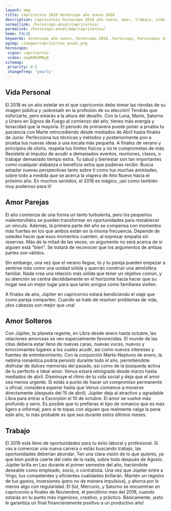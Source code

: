 ```yaml
---
layout: amp
title: capricornio 2018 Horóscopo año nuevo 2018 
description: capricornio horoscopo 2018 año nuevo, amor, trabajo, vida personal. Todas las predicciones para capricornio gratis. Disfruta este año nuevo.
normallink: /horoscopo-anual/capricornio/
permalink: /horoscopo-anual/amp/capricornio/
home: FALSE
keywords: horóscopo año nuevo, horóscopo 2018, horóscopo, horoscopos diarios gratis del dia de hoy, horóscopo diario gratis,horóscopo ano nuevo 2018, horóscopo esperanza gracia, horoscopo capricornio 2018, horoscop, horóscopos gratis, horoscopo capricornio, horoscopo capricornio 2018 gratis, Tarot, Astrologia, Zodíaco, capricornio, horoscopo gratis,tarot en femenino,videncia gratuita,horoscopos gratuitos,horóscopos, astrologia,videncia gratis
ogimg: /images/capricornio_anual.png
horoscopo:
 signo: capricornio
 video: oepK86dMHyQ
sitemap:
 priority: 0.5
 changefreq: 'yearly'
---
```




## Vida Personal

El 2018 es un año estelar en el que capricornio debe tomar las riendas de su imagen pública y ¡sobresalir en la profesión de su elección! Tendrás que esforzarte, pero estarás a la altura del desafío. Con la Luna, Marte, Saturno y Urano en Signos de Fuego al comienzo del año, tienes más energía y tenacidad que la mayoría.
El periodo de primavera puede poner a prueba tu paciencia con Marte retrocediendo desde mediados de Abril hasta finales de Junio. Perfecciona tus técnicas y métodos y posteriormente pon a prueba tus nuevas ideas a una escala más pequeña.
A finales de verano y principios de otoño, respeta tus límites físicos y no te comprometas de más. Resístete al impulso de acudir a demasiados eventos, reuniones, clases, o trabajar demasiado tiempo extra. Tu salud y bienestar son tan importantes como cualquier alabanza o beneficio extra que pudieras recibir.
Busca adoptar nuevas perspectivas tanto sobre ti como tus muchas amistades, sobre todo a medida que se acerca la víspera de Año Nuevo hacia el próximo año. En muchos sentidos, el 2018 es mágico, ¡así como también muy poderoso para ti!

## Amor Parejas

El año comienza de una forma un tanto turbulenta, pero los pequeños malentendidos se pueden transformar en oportunidades para restablecer un vínculo. Además, la primera parte del año se compensa con momentos más fuertes en los que ambos están en la misma frecuencia. Depende de ustedes hacer que esos momentos cuenten, al expresar empatía sin reservas. Más de la mitad de las veces, un argumento no será acerca de si alguien está "bien". Se tratará de reconocer que los argumentos de ambas partes son válidos.


Sin embargo, una vez que el verano llegue, tú y tu pareja pueden empezar a sentirse más como una unidad sólida y querrán construir una atmósfera familiar. Nada crea una relación más sólida que tener un objetivo común, y su atención se centra decididamente en el horizonte hacia hacer que su hogar sea un mejor lugar para que tanto amigos como familiares visiten.


A finales de año, Júpiter en capricornio estará bendiciendo el viaje que como pareja comparten. Cuando se trate de resolver problemas de vida, ¡dos cabezas son mejor que una!


## Amor Solteros

Con Júpiter, tu planeta regente, en Libra desde enero hasta octubre, las relaciones amorosas se ven especialmente favorecidas. El mundo de las citas debería estar lleno de nuevas caras, nuevas voces, nuevos y emocionantes lugares a los cuales acudir, así como nuevos intereses y fuentes de entretenimiento.
Con la conjunción Marte-Neptuno de enero, la neblina romántica podría persistir durante todo el año, permitiéndote disfrutar de dulces memorias del pasado, así como de la búsqueda activa de tu perfecto e ideal amor.
Venus estará retrógrado desde marzo hasta mediados de abril. Disminuye el ritmo de tu vida social y deja que el amor sea menos urgente. Si estás a punto de hacer un compromiso permanente u oficial, considera esperar hasta que Venus comience a moverse directamente (después del 15 de abril).
Júpiter deja al atractivo y agradable Libra para entrar a Escorpión el 10 de octubre. El amor se vuelve más profundo y serio. Es posible que tú prefieras el tipo de romance que es más ligero e informal, pero si te topas con alguien que realmente valga la pena este año, lo más probable es que sea durante estos últimos meses.

## Trabajo

El 2018 está lleno de oportunidades para tu éxito laboral y profesional. Si vas a comenzar una nueva carrera o estás buscando trabajo, las oportunidades deberían abundar. Ten una clara visión de lo que quieres, ya que bien podría caerte del cielo de la nada, sobre todo después de Agosto. 
Júpiter brilla en Leo durante el primer semestre del año, haciéndote deseable como empleado, socio, o contratista. Una vez que Júpiter entre a Virgo, tus competentes y eficientes cualidades brillarán. 
Mantén un registro de tus gastos, inversiones (pero no de manera impulsiva), y ahorra por lo menos algo con regularidad. 
El Sol, Mercurio, y Saturno se encuentran en capricornio a finales de Noviembre, el penúltimo mes del 2018, cuando estarás en tu punto más ingenioso, creativo, y práctico. Básicamente, ¡esto le garantiza un final financieramente positivo a un productivo año!
